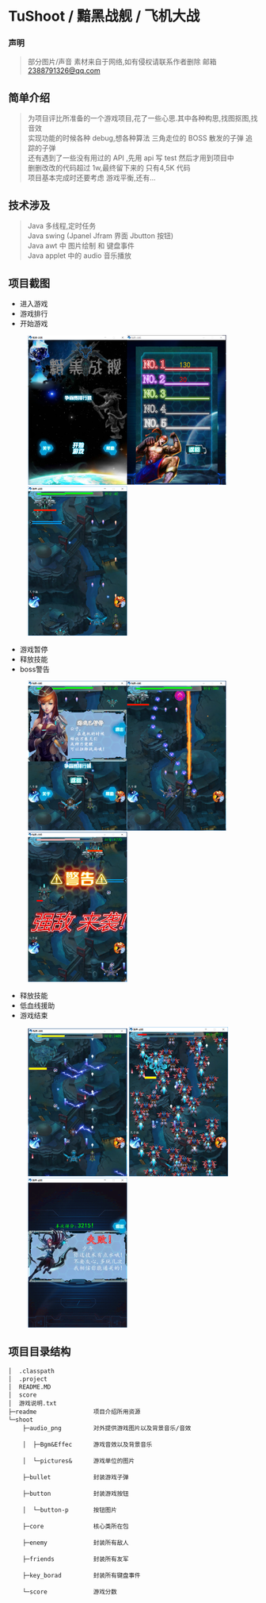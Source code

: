 # TuShoot / 黯黑战舰 / 飞机大战
### 声明
>部分图片/声音 素材来自于网络,如有侵权请联系作者删除
>邮箱 2388791326@qq.com
## 简单介绍
>为项目评比所准备的一个游戏项目,花了一些心思.其中各种构思,找图抠图,找音效
<br/>实现功能的时候各种 debug,想各种算法 三角走位的 BOSS 散发的子弹 追踪的子弹
<br/>还有遇到了一些没有用过的 API ,先用 api 写 test 然后才用到项目中
<br/>删删改改的代码超过 1w,最终留下来的 只有4,5K 代码
<br/>项目基本完成时还要考虑 游戏平衡,还有...

## 技术涉及
>Java 多线程,定时任务
<br/>Java swing (Jpanel Jfram 界面 Jbutton 按钮)
<br/>Java awt 中 图片绘制 和 键盘事件
<br/>Java applet 中的 audio 音乐播放

## 项目截图

- 进入游戏
- 游戏排行
- 开始游戏
<figure class="third">
<img src="https://github.com/tu-jacktu/TuShoot/blob/master/readme/0.png" width = "200"  /><img src="https://github.com/tu-jacktu/TuShoot/blob/master/readme/1.png" width = "200"  /><img src="https://github.com/tu-jacktu/TuShoot/blob/master/readme/2.png" width = "200"  />
</figure>

- 游戏暂停
- 释放技能
- boss警告
<figure class="third">
<img src="https://github.com/tu-jacktu/TuShoot/blob/master/readme/3.png" width = "200"  /><img src="https://github.com/tu-jacktu/TuShoot/blob/master/readme/4.png" width = "200"  /><img src="https://github.com/tu-jacktu/TuShoot/blob/master/readme/5.png" width = "200"  />
</figure>

- 释放技能
- 低血线援助
- 游戏结束
<figure class="third">
<img src="https://github.com/tu-jacktu/TuShoot/blob/master/readme/6.png" width = "200"  />
<img src="https://github.com/tu-jacktu/TuShoot/blob/master/readme/7.png" width = "200"  />
<img src="https://github.com/tu-jacktu/TuShoot/blob/master/readme/8.png" width = "200"  />
</figure>

## 项目目录结构
```
│  .classpath
│  .project
│  README.MD
│  score
│  游戏说明.txt      
├─readme				项目介绍所用资源
└─shoot
    ├─audio_png			对外提供游戏图片以及背景音乐/音效

    │  ├─Bgm&Effec		游戏音效以及背景音乐

    │  └─pictures&		游戏单位的图片

    ├─bullet			封装游戏子弹

    ├─button			封装游戏按钮

    │  └─button-p		按钮图片

    ├─core    			核心类所在包

    ├─enemy				封装所有敌人

    ├─friends			封装所有友军

    ├─key_borad			封装所有键盘事件

    └─score				游戏分数
```
